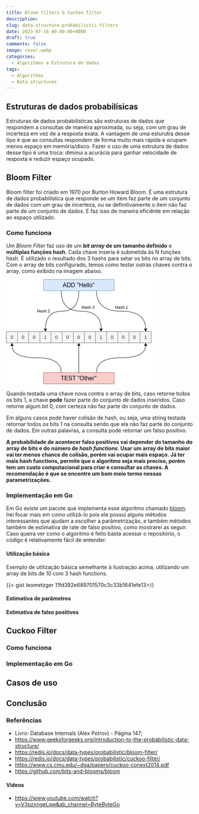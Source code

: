 ```yaml
---
title: Bloom filters & Cuckoo filter
description:
slug: data-structure-probabilistic-filters
date: 2023-07-16 00:00:00+0000
draft: true
comments: false
image: cover.webp
categories:
  - Algoritmos e Estrutura de dados
tags:
  - Algorithms
  - Data structures
---
```


## Estruturas de dados probabilísicas

Estruturas de dados probabilísticas são estruturas de dados que respondem a consultas de maneira aproximada,
ou seja, com um grau de incerteza em vez de a resposta exata. A vantagem de uma esturutra desse tipo é que
as consultas respondem de forma muito mais rápida e ocupam menos espaço em memória/disco. Fazer o uso
de uma estrutura de dados desse tipo é uma troca: diminui a acurácia para ganhar velocidade de resposta e
reduzir espaço ocupado.

## Bloom Filter

Bloom filter foi criado em 1970 por Burton Howard Bloom. É uma estrutura de dados probabilística que responde
se um item faz parte de um conjunto de dados com um grau de incerteza, ou se definitivamente
o item não faz parte de um conjunto de dados. E faz isso de maneira eficiênte em relação ao espaço utilizado.

### Como funciona

Um _Bloom Filter_ faz uso de um **_bit array_ de um tamanho definido** e **múltiplas funções hash**. Cada
chave inseria é submetida às N funções hash. É utilizado o resultado dos 3 hashs para setar os bits
no array de bits. Com o array de bits configurado, temos como testar outras chaves contra o array, como exibido
na imagem abaixo.

![Bloom filter](bloom-filter.png "Bloom filter idea")

Quando testada uma chave nova contra o array de bits, caso retorne todos os bits 1, a chave **pode** fazer
parte do conjunto de dados inseridos. Caso retorne algum bit 0, com certeza não faz parte do conjunto de dados.

Em alguns casos pode haver colisão de hash, ou seja, uma string testada retornar todos os bits 1 na consulta
sendo que ela não faz parte do conjunto de dados. Em outras palavras, a consulta pode retornar um falso positivo.

**A probabilidade de acontecer falso positivos vai depender do tamanho do array de bits e do número de
_hash functions_. Usar um array de bits maior vai ter menos chance de colisão, porém vai ocupar mais espaço. Já
ter mais hash functions, permite que o algoritmo seja mais preciso, porém tem um custo computacional para criar
e consultar as chaves. A recomendação é que se encontre um bom meio termo nessas parametrizações.**

### Implementação em Go

Em Go existe um pacote que implementa esse algoritmo chamado [bloom](https://github.com/bits-and-blooms/bloom).
Irei focar mais em como utilizá-lo pois ele possui alguns métodos interessantes que ajudam a escolher a parâmetrização,
e também métodos também de estimativa de rate de falso positivo, como mostrarei as seguir.
Caso queira ver como o algoritmo é feito basta acessar o repositório, o código é relativamente fácil de entender.

#### Utilização básica

Exemplo de utilização básica semelhante à ilustração acima, utilizando um array de bits de 10 com 3 hash functions.

{{< gist leometzger 11fd392e689701570c3c33b1641efe13>}}

#### Estimativa de parâmetros

#### Estimativa de falso positivos

## Cuckoo Filter

### Como funciona

### Implementação em Go

## Casos de uso

## Conclusão

### Referências

- Livro: Database Internals (Alex Petrov) - Página 147;
- https://www.geeksforgeeks.org/introduction-to-the-probabilistic-data-structure/
- https://redis.io/docs/data-types/probabilistic/bloom-filter/
- https://redis.io/docs/data-types/probabilistic/cuckoo-filter/
- https://www.cs.cmu.edu/~dga/papers/cuckoo-conext2014.pdf
- https://github.com/bits-and-blooms/bloom

#### Vídeos

- https://www.youtube.com/watch?v=V3pzxngeLqw&ab_channel=ByteByteGo
